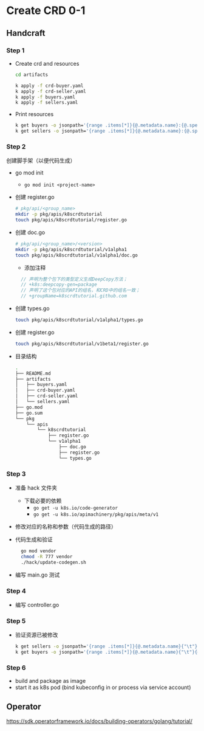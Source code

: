 # Create CRD 0-1

## Handcraft

### Step 1

- Create crd and resources

    ```sh
    cd artifacts

    k apply -f crd-buyer.yaml
    k apply -f crd-seller.yaml
    k apply -f buyers.yaml
    k apply -f sellers.yaml
    ```

- Print resources

    ```sh
    k get buyers -o jsonpath='{range .items[*]}{@.metadata.name}:{@.spec.name}{"\n"}{end}'
    k get sellers -o jsonpath='{range .items[*]}{@.metadata.name}:{@.spec.name}{"\n"}{end}'
    ```

### Step 2

创建脚手架（以便代码生成）

- go mod init
  - `go mod init <project-name>`
- 创建 register.go

    ```sh
    # pkg/api/<group_name>
    mkdir -p pkg/apis/k8scrdtutorial
    touch pkg/apis/k8scrdtutorial/register.go
    ```

- 创建 doc.go

    ```sh
    # pkg/api/<group_name>/<version>
    mkdir -p pkg/apis/k8scrdtutorial/v1alpha1
    touch pkg/apis/k8scrdtutorial/v1alpha1/doc.go
    ```

  - 添加注释
  
  ```go
    // 声明为整个包下的类型定义生成DeepCopy方法；
    // +k8s:deepcopy-gen=package 
    // 声明了这个包对应的API的组名，和CRD中的组名一致；
    // +groupName=k8scrdtutorial.github.com
  ```

- 创建 types.go

    ```sh
    touch pkg/apis/k8scrdtutorial/v1alpha1/types.go
    ```

- 创建 register.go

    ```sh
    touch pkg/apis/k8scrdtutorial/v1beta1/register.go
    ```

- 目录结构
  
  ```sh
  .
  ├── README.md
  ├── artifacts
  │   ├── buyers.yaml
  │   ├── crd-buyer.yaml
  │   ├── crd-seller.yaml
  │   └── sellers.yaml
  ├── go.mod
  ├── go.sum
  └── pkg
      └── apis
          └── k8scrdtutorial
              ├── register.go
              └── v1alpha1
                  ├── doc.go
                  ├── register.go
                  └── types.go
  ```

### Step 3

- 准备 hack 文件夹
  - 下载必要的依赖
    - `go get -u k8s.io/code-generator`
    - `go get -u k8s.io/apimachinery/pkg/apis/meta/v1`
- 修改对应的名称和参数（代码生成的路径）
- 代码生成和验证

  ```sh
    go mod vendor
    chmod -R 777 vendor
    ./hack/update-codegen.sh
  ```

- 编写 main.go 测试

### Step 4

- 编写 controller.go

### Step 5

- 验证资源已被修改

  ```sh
  k get sellers -o jsonpath='{range .items[*]}{@.metadata.name}{"\t"}{@.spec.name}{"\t"}{@.spec.price}:{@.spec.amount}:{@.spec.money}{"\n"}{end}'
  k get buyers -o jsonpath='{range .items[*]}{@.metadata.name}{"\t"}{@.spec.name}{"\t"}{@.spec.price}:{@.spec.amount}{"\n"}{end}'
  ```

### Step 6

- build and package as image
- start it as k8s pod (bind kubeconfig in or process via service account)

## Operator

<https://sdk.operatorframework.io/docs/building-operators/golang/tutorial/>
